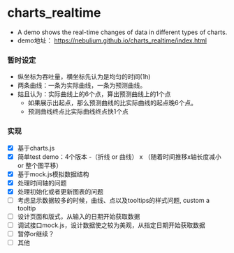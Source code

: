 # charts_realtime
- A demo shows the real-time changes of data in different types of charts.
- demo地址： <https://nebulium.github.io/charts_realtime/index.html>

### 暂时设定
- 纵坐标为吞吐量，横坐标先认为是均匀的时间(1h)
- 两条曲线：一条为实际曲线，一条为预测曲线。
- 姑且认为：实际曲线上的6个点，算出预测曲线上的1个点
    - 如果展示出起点，那么预测曲线的比实际曲线的起点晚6个点。
    - 预测曲线终点比实际曲线终点快1个点

### 实现
- [x] 基于charts.js
- [x] 简单test demo：4个版本 -（折线 or 曲线） x （随着时间推移x轴长度减小 or 整个图平移）
- [x] 基于mock.js模拟数据结构
- [x] 处理时间轴的问题
- [x] 处理初始化或者更新图表的问题
- [ ] 考虑显示数据较多的时候，曲线、点以及tooltips的样式问题, custom a tooltip
- [ ] 设计页面和版式，从输入的日期开始获取数据
- [ ] 调试接口mock.js，设计数据使之较为美观，从指定日期开始获取数据
- [ ] 暂停or继续？
- [ ] 其他
